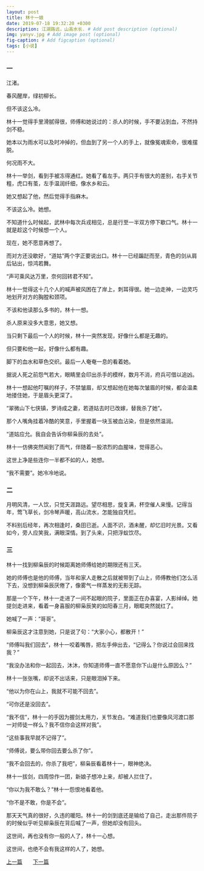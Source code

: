 ```yaml
---
layout: post
title: 林十一娘
date: 2019-07-18 19:32:20 +0300
description: 江湖路远，山高水长. # Add post description (optional)
img: yanyv.jpg # Add image post (optional)
fig-caption: # Add figcaption (optional)
tags: [小说]
---
```

### 一

江渚。

春风醒岸，绿初柳长。

但不该这么冷。

林十一觉得手里滑腻得很，师傅和她说过的：杀人的时候，手不要沾到血，不然持剑不稳。

她本以为雨水可以及时冲掉的，但血到了另一个人的手上，就像冤魂索命，很难摆脱。

何况雨不大。

林十一举剑，看到手被冻得通红。她看了看左手。两只手有很大的差别，右手关节粗，虎口有茧，左手温润纤细，像水乡和云。

她又想起了他，然后觉得手指麻木。

不该这么冷。她想。

不知道什么时候起，武林中每次兵戎相见，总是行至一半双方停下歇口气。林十一就是趁这个时候想一个人。

现在，她不愿意再想了。

而对方还没歇好，“道姑”两个字正要说出口。林十一已经蹁跹而至，青色的剑从肩后钻出，惊鸿若舞。

“声可乘风达万里，奈何回转君不知”。

林十一觉得这十几个人的喊声被风困在了岸上，刺耳得很。她一边走神，一边灵巧地划开对方的胸膛和颈项。

不该和他读那么多书的，林十一想。

杀人原来没多大意思，她又想。

当只剩下最后一个人的时候，林十一突然发现，好像什么都是无趣的。

但只要和他一起，好像什么都有趣。

脚下的血水和草色交织。最后一人奄奄一息的看着她。

据说人死之前怨气若大，眼睛里会印出杀手的模样，数月不消，府兵可借以追凶。

林十一想起他叮嘱的样子，不禁皱眉，却又想起他在她每次皱眉的时候，都会温柔地搂住她，于是眉头更深了。

“翠微山下七侠镇，罗诗成之妻，若道姑去时已改嫁，替我杀了她”。

那个人嘴角挂着冷酷的笑意，手里握着一块玉被血沾染，但是依然温润。

“道姑应允。我自会告诉你柳枭辰的去处”。

林十一仿佛突然闻到了雨气，伴随着一股浓烈的血腥味，觉得恶心。

这世上净是些连你一半都不如的人，她想。

“我不需要”。她冷冷地说。

### 二

月明风清，一人饮，只觉天涯路远。望尽相思，旋复满，杯空催人来慢。记得当年，莺飞草长，剑冷琴声暖，高山流水，怎能独自凭栏。

不料别后经年，再次相逢时，桑田已逝。人面不识，酒未醒，却忆旧时光景。又看如今，旁人应笑我，满眼深情。到了头来，只把浮蚁饮尽。

### 三

林十一找到柳枭辰的时候距离她师傅给她的期限还有三天。

她的师傅也是他的师傅，当年和家人走散之后就被带到了山上，师傅教他们怎么活下去，没想到柳枭辰厌倦了，像雾气一样蒸发的无影无踪。

那是一个下午，林十一走进了一间不起眼的院子，里面正在办喜宴，人影绰绰。她提剑走进来，看着一身喜服的柳枭辰笑的如阳春三月，眼眶突然就红了。

她喊了一声：“哥哥”。

柳枭辰这才注意到她，只是说了句：“大家小心，都散开！”

“师傅叫我们回去”，林十一咬着嘴唇，把左手伸出去，“记得么？你说过会回来找我？”

 “我没办法和你一起回去，沐沐，你知道师傅一直不愿意你下山是什么原因么？”

林十一张张嘴，却说不出话来，只是眼泪掉下来。

“他以为你在山上，我就不可能不回去”。

“可你还是没回去”。 

“我不信”，林十一的手因为握剑太用力，关节发白。“难道我们也要像风河渡口那一对师徒一样么？我不信你会这样对我”。

“这些事我早就不记得了”。

“师傅说，要么带你回去要么杀了你”。

“我不会回去的，你杀了我吧”，柳枭辰看着林十一，眼神绝决。

林十一拔剑，四周惊作一团，新娘子想冲上来，却被人拦住了。

“你以为我不敢么？”林十一怨恨地看着他。

“你不是不敢，你是不会”。

那天天气真的很好，久违的暖阳。林十一的剑到底还是输给了自己，走出那件院子的时候似乎听见柳枭辰在背后喊了一声，但她却没有回头。

这世间，再也没有你一般的人了，林十一心想。

这世间，也绝不会有我这样的人了，她想。 

[上一篇](../writting1/)&emsp;&emsp;[下一篇](../writting3/)
